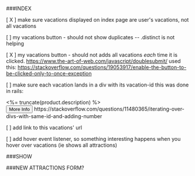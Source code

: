 

###INDEX 

[ X ] make sure vacations displayed on index page are user's vacations, not all vacations

[  ] my vacations button - should not show duplicates -- .distinct is not helping

[ X ] my vacations button - should not adds all vacations *each* time it is clicked.
      https://www.the-art-of-web.com/javascript/doublesubmit/
      used this: https://stackoverflow.com/questions/19053917/enable-the-button-to-be-clicked-only-to-once-exception

[  ] make sure each vacation lands in a div with its vacation-id
this was done in rails:
  <div id="product-<%= product.id %>"><%= truncate(product.description) %></div>
  <button class="js-more" data-id="<%= product.id %>">More Info</button>
  https://stackoverflow.com/questions/11480365/iterating-over-divs-with-same-id-and-adding-number

[  ] add link to this vacations' url

[  ] add hover event listener, so something interesting happens when you hover over vacations (ie shows all attractions)


###SHOW



###NEW ATTRACTIONS FORM?
